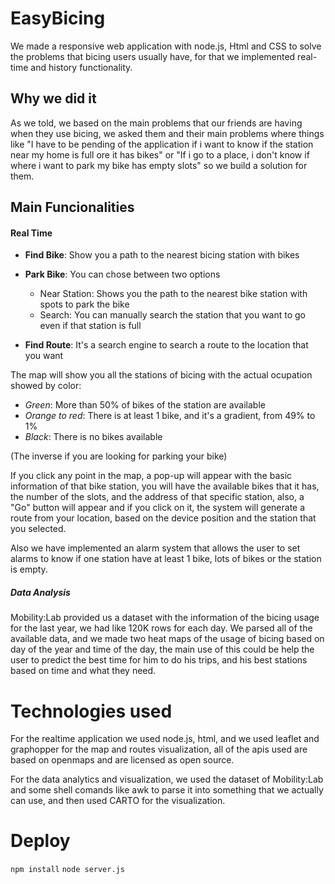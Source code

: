 # EasyBicing

We made a responsive web application with node.js, Html and CSS to solve the problems that bicing users usually have, for that we implemented real-time and history functionality.

## Why we did it

As we told, we based on the main problems that our friends are having when they use bicing, we asked them and their main problems where things like "I have to be pending of the application if i want to know if the station near my home is full ore it has bikes" or "If i go to a place, i don't know if where i want to park my bike has empty slots" so we build a solution for them.

## Main Funcionalities

#### Real Time

* __Find Bike__: Show you a path to the nearest bicing station with bikes
* __Park Bike__: You can chose between two options
  * Near Station: Shows you the path to the nearest bike station with spots to park the bike
  * Search: You can manually search the station that you want to go even if that station is full
  
* __Find Route__: It's a search engine to search a route to the location that you want

The map will show you all the stations of bicing with the actual ocupation showed by color:
  
  * *Green*: More than 50% of bikes of the station are available
  * *Orange to red*: There is at least 1 bike, and it's a gradient, from 49% to 1%
  * *Black*: There is no bikes available
  
  (The inverse if you are looking for parking your bike)
  
 If you click any point in the map, a pop-up will appear with the basic information of that bike station, you will have the available bikes that it has, the number of the slots, and the address of that specific station, also, a "Go" button will appear and if you click on it, the system will generate a route from your location, based on the device position and the station that you selected.
 
 Also we have implemented an alarm system that allows the user to set alarms to know if one station have at least 1 bike, lots of bikes or the station is empty.
 
##### Data Analysis

  Mobility:Lab provided us a dataset with the information of the bicing usage for the last year, we had like 120K rows for each day. We parsed all of the available data, and we made two heat maps of the usage of bicing based on day of the year and time of the day, the main use of this could be help the user to predict the best time for him to do his trips, and his best stations based on time and what they need.
  
# Technologies used

  For the realtime application we used node.js, html, and we used leaflet and graphopper for the map and routes visualization, all of the apis used are based on openmaps and are licensed as open source.
  
  For the data analytics and visualization, we used the dataset of Mobility:Lab and some shell comands like awk to parse it into something that we actually can use, and then used CARTO for the visualization.

# Deploy

``` npm install ```
``` node server.js ```
